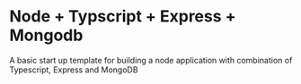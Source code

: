 # Node + Typscript + Express + Mongodb

A basic start up template for building a node application with combination of Typescript, Express and MongoDB
